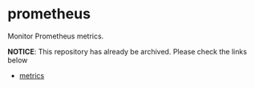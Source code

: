 # prometheus
Monitor Prometheus metrics.

**NOTICE**: This repository has already be archived. Please check the links below

* [metrics](https://github.com/go-kratos/kratos/tree/main/contrib/metrics/prometheus)